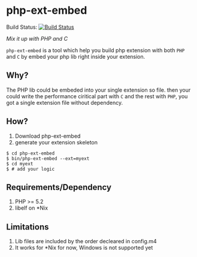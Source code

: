 php-ext-embed
=============

Build Status: [![Build Status](https://secure.travis-ci.org/reeze/php-ext-embed.png)](http://travis-ci.org/reeze/php-ext-embed)

*Mix it up with PHP and C*

`php-ext-embed` is a tool which help you build php extension
with both `PHP` and `C` by embed your php lib right inside your
extension.

## Why?

The PHP lib could be embeded into your single extension so file.
then your could write the performance ciritical part with `C` and the rest
with `PHP`, you got a single extension file without dependency.

## How?

1. Download php-ext-embed
1. generate your extension skeleton

```
$ cd php-ext-embed
$ bin/php-ext-embed --ext=myext
$ cd myext
$ # add your logic
```

## Requirements/Dependency

1. PHP >= 5.2
1. libelf on *Nix

## Limitations

1. Lib files are included by the order decleared in config.m4
1. It works for \*Nix for now, Windows is not supported yet
